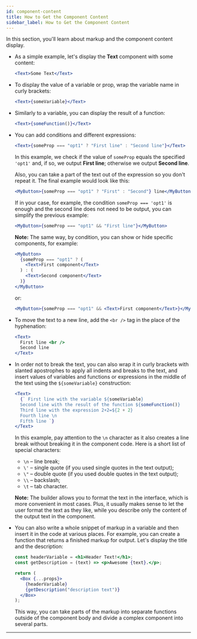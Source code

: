 ```yaml
---
id: component-content
title: How to Get the Component Content
sidebar_label: How to Get the Component Content
---
```


In this section, you'll learn about markup and the component content display.

- As a simple example, let's display the **Text** component with some content:

  ```jsx
  <Text>Some Text</Text>
  ```

- To display the value of a variable or prop, wrap the variable name in curly brackets:

  ```jsx
  <Text>{someVariable}</Text>
  ```

- Similarly to a variable, you can display the result of a function:

  ```jsx
  <Text>{someFunction()}</Text>
  ```

- You can add conditions and different expressions:

  ```jsx
  <Text>{someProp === "opt1" ? "First line" : "Second line"}</Text>
  ```

  In this example, we check if the value of `someProp` equals the specified `'opt1'` and, if so, we output **First line**; otherwise we output **Second line**.

  Also, you can take a part of the text out of the expression so you don't repeat it. The final example would look like this:

  ```jsx
  <MyButton>{someProp === "opt1" ? "First" : "Second"} line</MyButton>
  ```

  If in your case, for example, the condition `someProp === 'opt1'` is enough and the second line does not need to be output, you can simplify the previous example:

  ```jsx
  <MyButton>{someProp === "opt1" && "First line"}</MyButton>
  ```

  **Note:** The same way, by condition, you can show or hide specific components, for example:

  ```jsx
  <MyButton>
    {someProp === "opt1" ? (
      <Text>First component</Text>
    ) : (
      <Text>Second component</Text>
    )}
  </MyButton>
  ```

  or:

  ```jsx
  <MyButton>{someProp === "opt1" && <Text>First component</Text>}</MyButton>
  ```

- To move the text to a new line, add the `<br />` tag in the place of the hyphenation:

  ```jsx
  <Text>
    First line <br />
    Second line
  </Text>
  ```

- In order not to break the text, you can also wrap it in curly brackets with slanted apostrophes to apply all indents and breaks to the text, and insert values of variables and functions or expressions in the middle of the text using the `${someVariable}` construction:

  ```jsx
  <Text>
    {` First line with the variable ${someVariable}
    Second line with the result of the function ${someFunction()}
    Third line with the expression 2+2=${2 + 2}
    Fourth line \n
    Fifth line `}
  </Text>
  ```

  In this example, pay attention to the `\n` character as it also creates a line break without breaking it in the component code. Here is a short list of special characters:

  - `\n` – line break;
  - `\'` – single quote (if you used single quotes in the text output);
  - `\"` – double quote (if you used double quotes in the text output);
  - `\\` – backslash;
  - `\t` – tab character.

  **Note:** The builder allows you to format the text in the interface, which is more convenient in most cases. Plus, it usually makes sense to let the user format the text as they like, while you describe only the content of the output text in the component.

- You can also write a whole snippet of markup in a variable and then insert it in the code at various places. For example, you can create a function that returns a finished markup for output. Let's display the title and the description:

  ```jsx
  const headerVariable = <h1>Header Text!</h1>;
  const getDescription = (text) => <p>Awesome {text}.</p>;

  return (
    <Box {...props}>
      {headerVariable}
      {getDescription("description text")}
    </Box>
  );
  ```

  This way, you can take parts of the markup into separate functions outside of the component body and divide a complex component into several parts.

---

